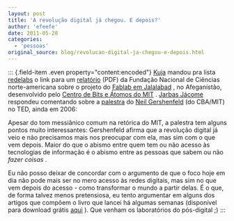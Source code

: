 ```yaml
---
layout: post
title: 'A revolução digital já chegou. E depois?'
author: 'efeefe'
date: 2011-05-28
categories:
  - 'pessoas'
original_source: blog/revolucao-digital-ja-chegou-e-depois.html
---
```


::: {.field-item .even property="content:encoded"}
[Kuja](http://twitter.com/#!/kuja) mandou pra lista [redelabs](http://groups.google.com/group/redelabs) o link para um [relatório](http://www.fablab.af/docs/NSF-CCF-0832234_Annual_Report.pdf) (PDF) da Fundação Nacional de Ciẽncias norte-americana sobre o projeto do [Fablab em Jalalabad](http://fablab.af/) , no Afeganistão, desenvolvido pelo [Centro de Bits e Átomos do MIT](http://cba.mit.edu/) . [Jarbas Jácome](http://jarbasjacome.wordpress.com/) respondeu comentando sobre a [palestra](http://www.ted.com/talks/lang/eng/neil_gershenfeld_on_fab_labs.html) do [Neil Gershenfeld](http://www.ted.com/speakers/neil_gershenfeld.html) (do CBA/MIT) no TED, ainda em 2006:

Apesar do tom messiânico comum na retórica do MIT, a palestra tem alguns pontos muito interessantes: Gershenfeld afirma que a revolução digital já veio e não precisamos mais nos preocupar com ela, mas sim com o que vem depois. Maior do que o abismo entre quem tem ou não acesso às tecnologias de informação é o abismo entre as pessoas que sabem ou não *fazer coisas* .

Eu não posso deixar de concordar com o argumento de que o foco hoje em dia não pode mais ser no mero acesso às redes digitais, mas sim no que vem depois do acesso - como transformar o mundo a partir delas. É o que, de forma talvez menos pretensiosa, eu tento argumentar em alguns dos artigos que compõem o livro que lancei há algumas semanas (disponível para download grátis [aqui](http://efeefe.no-ip.org/livro/laboratorios-pos-digital) ). Que venham os laboratórios do pós-digital ;)
:::
